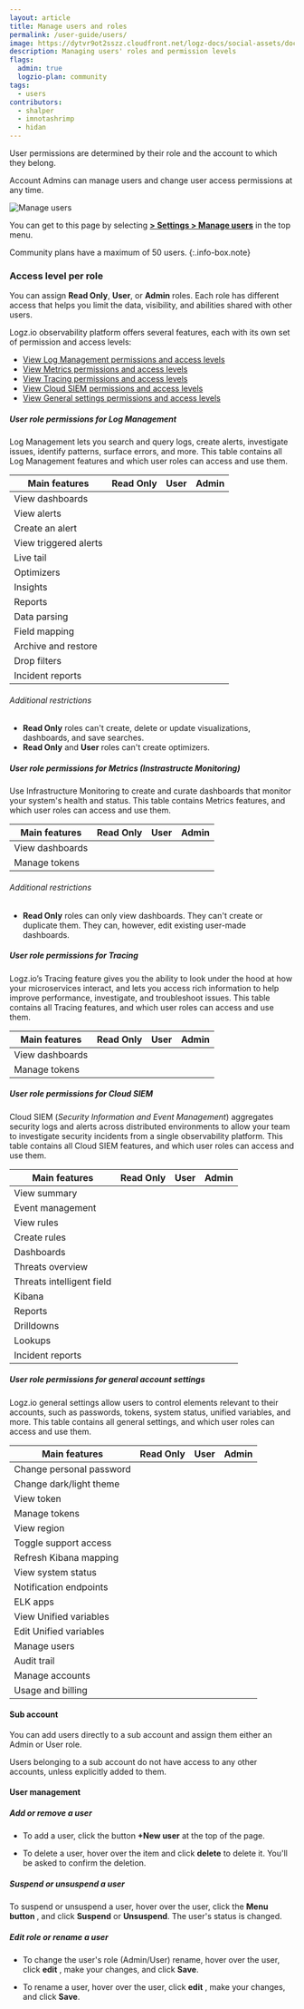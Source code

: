 ```yaml
---
layout: article
title: Manage users and roles
permalink: /user-guide/users/
image: https://dytvr9ot2sszz.cloudfront.net/logz-docs/social-assets/docs-social.jpg
description: Managing users' roles and permission levels
flags:
  admin: true
  logzio-plan: community
tags:
  - users
contributors:
  - shalper
  - imnotashrimp
  - hidan
---
```


User permissions are determined by their role and the account to which they belong.

Account Admins can manage users and change user access permissions at any time.

![Manage users](https://dytvr9ot2sszz.cloudfront.net/logz-docs/access-and-authentication/manage-users-demo.png)

You can get to this page
by selecting [**<i class="li li-gear"></i> > Settings > Manage users**](https://app.logz.io/#/dashboard/settings/manage-users)
in the top menu.

Community plans have a maximum of 50 users.
{:.info-box.note}

### Access level per role

You can assign **Read Only**, **User**, or **Admin** roles. Each role has different access that helps you limit the data, visibility, and abilities shared with other users.

Logz.io observability platform offers several features, each with its own set of permission and access levels:

* [View Log Management permissions and access levels](/user-guide/users/#user-role-permissions-for-log-management)
* [View Metrics permissions and access levels](/user-guide/users/#user-role-permissions-for-metrics-instrastructe-monitoring)
* [View Tracing permissions and access levels](/user-guide/users/#user-role-permissions-for-tracing)
* [View Cloud SIEM permissions and access levels](/user-guide/users/#user-role-permissions-for-cloud-siem)
* [View General settings permissions and access levels](/user-guide/users/#user-role-permissions-for-general-account-settings)

##### User role permissions for Log Management

Log Management lets you search and query logs, create alerts, investigate issues, identify patterns, surface errors, and more. This table contains all Log Management features and which user roles can access and use them.


| **Main features**                       | Read Only | User | Admin |
|-----------------------------------------|-----------|------|-------|
| View dashboards                         | <i class="fas fa-check"></i>         | <i class="fas fa-check"></i>    | <i class="fas fa-check"></i>     |
| View alerts                             | <i class="fas fa-check"></i>         | <i class="fas fa-check"></i>    | <i class="fas fa-check"></i>     |
| Create an alert                         |           | <i class="fas fa-check"></i>    | <i class="fas fa-check"></i>     |
| View triggered alerts                   | <i class="fas fa-check"></i>         | <i class="fas fa-check"></i>    | <i class="fas fa-check"></i>     |
| Live tail                               | <i class="fas fa-check"></i>         | <i class="fas fa-check"></i>    | <i class="fas fa-check"></i>     |
| Optimizers                              |           | <i class="fas fa-check"></i>    | <i class="fas fa-check"></i>     |
| Insights                                |           | <i class="fas fa-check"></i>    | <i class="fas fa-check"></i>     |
| Reports                                 |           | <i class="fas fa-check"></i>    | <i class="fas fa-check"></i>     |
| Data parsing                            |           |     | <i class="fas fa-check"></i>     |
| Field mapping                           |           |     | <i class="fas fa-check"></i>     |
| Archive and restore                     |           |     | <i class="fas fa-check"></i>     |
| Drop filters                            |           |     | <i class="fas fa-check"></i>     |
| Incident reports                        |           | <i class="fas fa-check"></i>    | <i class="fas fa-check"></i>     |

###### Additional restrictions

* **Read Only** roles can't create, delete or update visualizations, dashboards, and save searches.
* **Read Only** and **User** roles can't create optimizers.


##### User role permissions for Metrics (Instrastructe Monitoring)

Use Infrastructure Monitoring to create and curate dashboards that monitor your system's health and status. This table contains Metrics features, and which user roles can access and use them.


| **Main features**                       | Read Only | User | Admin |
|-----------------------------------------|-----------|------|-------|
| View dashboards                         | <i class="fas fa-check"></i>         | <i class="fas fa-check"></i>    | <i class="fas fa-check"></i>     |
| Manage tokens                           |           |      | <i class="fas fa-check"></i>     |

###### Additional restrictions

* **Read Only** roles can only view dashboards. They can't create or duplicate them. They can, however, edit existing user-made dashboards.

##### User role permissions for Tracing

Logz.io’s Tracing feature gives you the ability to look under the hood at how your microservices interact, and lets you access rich information to help improve performance, investigate, and troubleshoot issues. This table contains all Tracing features, and which user roles can access and use them.


| **Main features**                       | Read Only | User | Admin |
|-----------------------------------------|-----------|------|-------|
| View dashboards                         | <i class="fas fa-check"></i>         | <i class="fas fa-check"></i>    | <i class="fas fa-check"></i>     |
| Manage tokens                           |           |      | <i class="fas fa-check"></i>     |

##### User role permissions for Cloud SIEM

Cloud SIEM (*Security Information and Event Management*) aggregates security logs and alerts across distributed environments to allow your team to investigate security incidents from a single observability platform. This table contains all Cloud SIEM features, and which user roles can access and use them.


| **Main features**                       | Read Only | User | Admin |
|-----------------------------------------|-----------|------|-------|
| View summary                            | <i class="fas fa-check"></i>         | <i class="fas fa-check"></i>    | <i class="fas fa-check"></i>     |
| Event management                        | <i class="fas fa-check"></i>         | <i class="fas fa-check"></i>    | <i class="fas fa-check"></i>     |
| View rules                              | <i class="fas fa-check"></i>         | <i class="fas fa-check"></i>    | <i class="fas fa-check"></i>     |
| Create rules                            |           | <i class="fas fa-check"></i>    | <i class="fas fa-check"></i>     |
| Dashboards                              | <i class="fas fa-check"></i>         | <i class="fas fa-check"></i>    | <i class="fas fa-check"></i>     |
| Threats overview                        | <i class="fas fa-check"></i>         | <i class="fas fa-check"></i>    | <i class="fas fa-check"></i>     |
| Threats intelligent field               | <i class="fas fa-check"></i>         | <i class="fas fa-check"></i>    | <i class="fas fa-check"></i>     |
| Kibana                                  | <i class="fas fa-check"></i>         | <i class="fas fa-check"></i>    | <i class="fas fa-check"></i>     |
| Reports                                 |           | <i class="fas fa-check"></i>    | <i class="fas fa-check"></i>     |
| Drilldowns                              |           |      | <i class="fas fa-check"></i>     |
| Lookups                                 |           | <i class="fas fa-check"></i>    | <i class="fas fa-check"></i>     |
| Incident reports                        |           | <i class="fas fa-check"></i>    | <i class="fas fa-check"></i>     |


##### User role permissions for general account settings

Logz.io general settings allow users to control elements relevant to their accounts, such as passwords, tokens, system status, unified variables, and more. This table contains all general settings, and which user roles can access and use them.

| **Main features**                       | Read Only | User | Admin |
|-----------------------------------------|-----------|------|-------|
| Change personal password                | <i class="fas fa-check"></i>         | <i class="fas fa-check"></i>    | <i class="fas fa-check"></i>     |
| Change dark/light theme                 | <i class="fas fa-check"></i>         | <i class="fas fa-check"></i>    | <i class="fas fa-check"></i>     |
| View token                              |           |      | <i class="fas fa-check"></i>     |
| Manage tokens                           |           |      | <i class="fas fa-check"></i>     |
| View region                             |           |      | <i class="fas fa-check"></i>     |
| Toggle support access                   |           |      | <i class="fas fa-check"></i>     |
| Refresh Kibana mapping                  |           | <i class="fas fa-check"></i>    | <i class="fas fa-check"></i>     |
| View system status                      | <i class="fas fa-check"></i>         | <i class="fas fa-check"></i>    | <i class="fas fa-check"></i>     |
| Notification endpoints                  |           | <i class="fas fa-check"></i>    | <i class="fas fa-check"></i>     |
| ELK apps                                |           | <i class="fas fa-check"></i>    | <i class="fas fa-check"></i>     |
| View Unified variables                  | <i class="fas fa-check"></i>         | <i class="fas fa-check"></i>    | <i class="fas fa-check"></i>     |
| Edit Unified variables                  |           |      | <i class="fas fa-check"></i>     |
| Manage users                            |           |      | <i class="fas fa-check"></i>     |
| Audit trail                             |           |      | <i class="fas fa-check"></i>     |
| Manage accounts                         |           |      | <i class="fas fa-check"></i>     |
| Usage and billing                       |           |      | <i class="fas fa-check"></i>     |


#### Sub account
You can add users directly to a sub account and assign them either an Admin or User role.

Users belonging to a sub account do not have access to any other accounts, unless explicitly added to them.

#### User management

##### Add or remove a user

* To add a user,
  click the button **+New user** at the top of the page.

* To delete a user, hover over the item and click **delete** <i class="li li-trash"></i> to delete it. You'll be asked to confirm the deletion.

##### Suspend or unsuspend a user

To suspend or unsuspend a user, hover over the user,
click the **Menu button <i class="li li-ellipsis-v"></i>**, and click **Suspend** or **Unsuspend**. The user's status is changed.

##### Edit role or rename a user

* To change the user's role (Admin/User) rename, hover over the user, click **edit** <i class="li li-pencil"></i>, make your changes, and click **Save**.

* To rename a user, hover over the user, click **edit** <i class="li li-pencil"></i>, make your changes, and click **Save**.